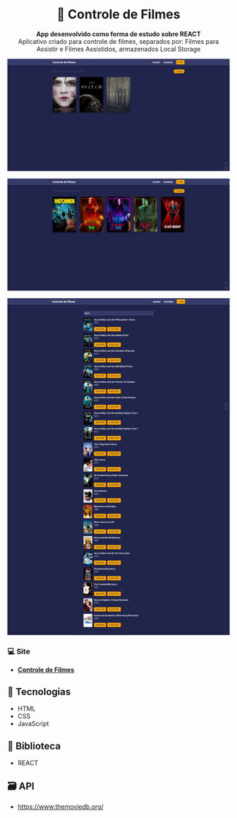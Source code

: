 <h1 align="center">🎥 Controle de Filmes</h1>
<p align="center">
  <strong>App desenvolvido como forma de estudo sobre REACT</strong>
  <br>
  <span>Aplicativo criado para controle de filmes, separados por: Filmes para Assistir e Filmes Assistidos, armazenados Local Storage</span>
</p>

<p align="center">
  <img src="public/assistir.jpeg" alt="">
</p>

<p align="center">
  <img src="public/assistidos.jpeg" alt="">
</p>

<p align="center">
  <img src="public/add.jpeg" alt="">
</p>



### 💻 Site 

- <strong>[Controle de Filmes](https://controlmovies.netlify.app/)</strong>


## 🚀 Tecnologias

- HTML
- CSS
- JavaScript


## 📙 Biblioteca
- REACT


## 🗃️ API
- https://www.themoviedb.org/
